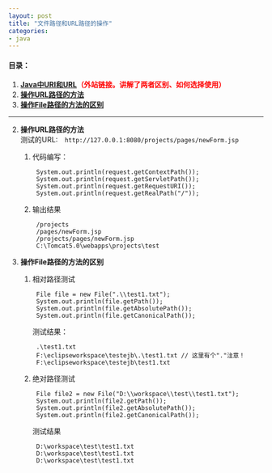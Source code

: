 ```yaml
---
layout: post
title: "文件路径和URL路径的操作"
categories:
- java
---
```

#### 目录： ####
1. [**Java中URI和URL**](http://www.cnblogs.com/gaojing/archive/2012/02/04/2413626.htm)<font color=red>**（外站链接。讲解了两者区别、如何选择使用）**</font>
2. <a href="#2">**操作URL路径的方法**</a>
3. <a href="#3">**操作File路径的方法的区别**</a>

---------
2. <a name="2">**操作URL路径的方法**</a><br/>
测试的URL:&emsp;`http://127.0.0.1:8080/projects/pages/newForm.jsp`
	1. 代码编写：

			System.out.println(request.getContextPath());
			System.out.println(request.getServletPath());
			System.out.println(request.getRequestURI());
			System.out.println(request.getRealPath("/")); 
	2. 输出结果

			/projects
			/pages/newForm.jsp
			/projects/pages/newForm.jsp
			C:\Tomcat5.0\webapps\projects\test
2. <a name="3">**操作File路径的方法的区别**</a>
	1. 相对路径测试

			File file = new File(".\\test1.txt");
			System.out.println(file.getPath());
			System.out.println(file.getAbsolutePath());
			System.out.println(file.getCanonicalPath());
		测试结果：

			.\test1.txt
			F:\eclipseworkspace\testejb\.\test1.txt // 这里有个"."注意！
			F:\eclipseworkspace\testejb\test1.txt
	1. 绝对路径测试

			File file2 = new File("D:\\workspace\\test\\test1.txt");
			System.out.println(file2.getPath());
			System.out.println(file2.getAbsolutePath());
			System.out.println(file2.getCanonicalPath());
		测试结果

			D:\workspace\test\test1.txt
			D:\workspace\test\test1.txt
			D:\workspace\test\test1.txt
